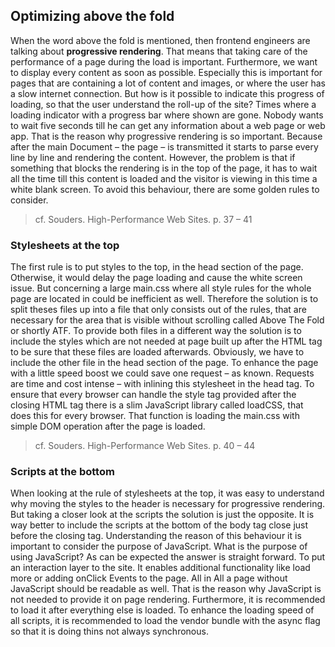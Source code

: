 ## Optimizing above the fold

When the word above the fold is mentioned, then frontend engineers are talking about **progressive rendering**. That means that taking care of the performance of a page during the load is important. Furthermore, we want to display every content as soon as possible. Especially this is important for pages that are containing a lot of content and images, or where the user has a slow internet connection. But how is it possible to indicate this progress of loading, so that the user understand the roll-up of the site? Times where a loading indicator with a progress bar where shown are gone. Nobody wants to wait five seconds till he can get any information about a web page or web app. That is the reason why progressive rendering is so important. Because after the main Document – the page – is transmitted it starts to parse every line by line and rendering the content. However, the problem is that if something that blocks the rendering is in the top of the page, it has to wait all the time till this content is loaded and the visitor is viewing in this time a white blank screen. To avoid this behaviour, there are some golden rules to consider.
> cf. Souders. High-Performance Web Sites. p. 37 – 41

### Stylesheets at the top

The first rule is to put styles to the top, in the head section of the page. Otherwise, it would delay the page loading and cause the white screen issue. But concerning a large main.css where all style rules for the whole page are located in could be inefficient as well. Therefore the solution is to split theses files up into a file that only consists out of the rules, that are necessary for the area that is visible without scrolling called Above The Fold or shortly ATF. To provide both files in a different way the solution is to include the styles which are not needed at page built up after the HTML tag to be sure that these files are loaded afterwards. Obviously, we have to include the other file in the head section of the page. To enhance the page with a little speed boost we could save one request – as known. Requests are time and cost intense – with inlining this stylesheet in the head tag. To ensure that every browser can handle the style tag provided after the closing HTML tag there is a slim JavaScript library called loadCSS, that does this for every browser. That function is loading the main.css with simple DOM operation after the page is loaded. 
> cf. Souders. High-Performance Web Sites. p. 40 – 44

### Scripts at the bottom

When looking at the rule of stylesheets at the top, it was easy to understand why moving the styles to the header is necessary for progressive rendering. But taking a closer look at the scripts the solution is just the opposite. It is way better to include the scripts at the bottom of the body tag close just before the closing tag. Understanding the reason of this behaviour it is important to consider the purpose of JavaScript. What is the purpose of using JavaScript? As can be expected the answer is straight forward. To put an interaction layer to the site. It enables additional functionality like load more or adding onClick Events to the page. All in All a page without JavaScript should be readable as well. That is the reason why JavaScript is not needed to provide it on page rendering. Furthermore, it is recommended to load it after everything else is loaded. To enhance the loading speed of all scripts, it is recommended to load the vendor bundle with the async flag so that it is doing thins not always synchronous.